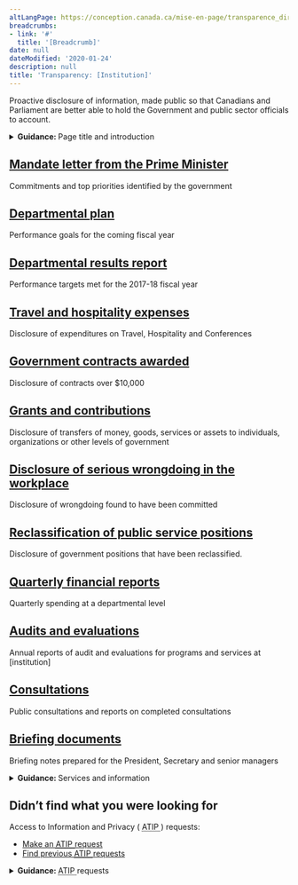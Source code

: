 ```yaml
---
altLangPage: https://conception.canada.ca/mise-en-page/transparence_directives.html
breadcrumbs:
- link: '#'
  title: '[Breadcrumb]'
date: null
dateModified: '2020-01-24'
description: null
title: 'Transparency: [Institution]'
---
```



<section>
 <p class="pagetag">
  Proactive disclosure of information, made public so that Canadians and Parliament are better able to hold the Government and public sector officials to account.
 </p>
 <div class="row guidance-details">
  <div class="col-md-8">
   <details>
    <summary>
     <strong>
      Guidance:
     </strong>
     Page title and introduction
     <span class="fas fa-info-circle">
     </span>
    </summary>
    <section>
     <h3>
      Title
     </h3>
     <p>
      Use the applied title of the institution, as specified in the
      <a href="https://www.tbs-sct.gc.ca/hgw-cgf/oversight-surveillance/communications/fip-pcim/reg-eng.asp">
       Registry of Applied Titles
      </a>
      .
     </p>
     <p>
      Use the legal title if the applied title is not available.
     </p>
     <p>
      Do not use acronyms or abbreviations.
     </p>
    </section>
    <section>
     <h3>
      Introduction text
     </h3>
     <p>
      Use the suggested introduction text or adjust it to your situation.
     </p>
     <p>
      Keep the introduction text short.
     </p>
    </section>
   </details>
  </div>
 </div>
 <section>
  <div class="row wb-eqht mrgn-bttm-md">
   <div class="col-md-4">
    <section class="gc-drmt">
     <h2 class="h4">
      <a href="#">
       Mandate letter from the Prime Minister
      </a>
     </h2>
     <p>
      Commitments and top priorities identified by the government
     </p>
    </section>
   </div>
   <div class="col-md-4">
    <section class="gc-drmt">
     <h2 class="h4">
      <a href="#">
       Departmental plan
      </a>
     </h2>
     <p>
      Performance goals for the coming fiscal year
     </p>
    </section>
   </div>
   <div class="col-md-4">
    <section class="gc-drmt">
     <h2 class="h4">
      <a href="#">
       Departmental results report
      </a>
     </h2>
     <p>
      Performance targets met for the 2017-18 fiscal year
     </p>
    </section>
   </div>
   <div class="clearfix">
   </div>
   <div class="col-md-4">
    <section class="gc-drmt">
     <h2 class="h4">
      <a href="#">
       Travel and hospitality expenses
      </a>
     </h2>
     <p>
      Disclosure of expenditures on Travel, Hospitality and Conferences
     </p>
    </section>
   </div>
   <div class="col-md-4">
    <section class="gc-drmt">
     <h2 class="h4">
      <a href="#">
       Government contracts awarded
      </a>
     </h2>
     <p>
      Disclosure of contracts over $10,000
     </p>
    </section>
   </div>
   <div class="col-md-4">
    <section class="gc-drmt">
     <h2 class="h4">
      <a href="#">
       Grants and contributions
      </a>
     </h2>
     <p>
      Disclosure of transfers of money, goods, services or assets to individuals, organizations or other levels of government
     </p>
    </section>
   </div>
   <div class="clearfix">
   </div>
   <div class="col-md-4">
    <section class="gc-drmt">
     <h2 class="h4">
      <a href="#">
       Disclosure of serious wrongdoing in the workplace
      </a>
     </h2>
     <p>
      Disclosure of wrongdoing found to have been committed
     </p>
    </section>
   </div>
   <div class="col-md-4">
    <section class="gc-drmt">
     <h2 class="h4">
      <a href="#">
       Reclassification of public service positions
      </a>
     </h2>
     <p>
      Disclosure of government positions that have been reclassified.
     </p>
    </section>
   </div>
   <div class="col-md-4">
    <section class="gc-drmt">
     <h2 class="h4">
      <a href="#">
       Quarterly financial reports
      </a>
     </h2>
     <p>
      Quarterly spending at a departmental level
     </p>
    </section>
   </div>
   <div class="clearfix">
   </div>
   <div class="col-md-4">
    <section class="gc-drmt">
     <h2 class="h4">
      <a href="#">
       Audits and evaluations
      </a>
     </h2>
     <p>
      Annual reports of audit and evaluations for programs and services at [institution]
     </p>
    </section>
   </div>
   <div class="col-md-4">
    <section class="gc-drmt">
     <h2 class="h4">
      <a href="#">
       Consultations
      </a>
     </h2>
     <p>
      Public consultations and reports on completed consultations
     </p>
    </section>
   </div>
   <div class="col-md-4">
    <section class="gc-drmt">
     <h2 class="h4">
      <a href="#">
       Briefing documents
      </a>
     </h2>
     <p>
      Briefing notes prepared for the President, Secretary and senior managers
     </p>
    </section>
   </div>
  </div>
  <div class="row guidance-details">
   <div class="col-md-8">
    <details>
     <summary>
      <strong>
       Guidance:
      </strong>
      Services and information
      <span class="fas fa-info-circle">
      </span>
     </summary>
     <section>
      <p>
       Adjust the items in this section to your needs.
      </p>
      <p>
       Use the
       <a href="../common-design-patterns/services-information.html">
        Services and information
       </a>
       pattern.
      </p>
     </section>
    </details>
   </div>
  </div>
 </section>
 <section>
  <div class="container">
   <div class="row mrgn-bttm-lg">
    <section class="mrgn-bttm-lg">
     <h2>
      Didn’t find what you were looking for
     </h2>
     <p>
      Access to Information and Privacy (
      <abbr title="Access to Information and Privacy">
       ATIP
      </abbr>
      ) requests:
     </p>
     <ul class="list-unstyled">
      <li class="pull-left mrgn-rght-lg">
       <a class="btn btn-primary" href="#">
        Make an
        <abbr title="Access to Information and Privacy">
         ATIP
        </abbr>
        request
       </a>
      </li>
      <li class="pull-left mrgn-tp-sm">
       <a href="https://open.canada.ca/en/search/ati">
        Find previous
        <abbr title="Access to Information and Privacy">
         ATIP
        </abbr>
        requests
       </a>
      </li>
     </ul>
    </section>
   </div>
  </div>
  <div class="row guidance-details">
   <div class="col-md-8">
    <details>
     <summary>
      <strong>
       Guidance:
      </strong>
      <abbr title="Access to Information and Privacy">
       ATIP
      </abbr>
      requests
      <span class="fas fa-info-circle">
      </span>
     </summary>
     <section>
      <p>
       Link the "Make an
       <abbr title="Access to Information and Privacy">
        ATIP
       </abbr>
       request" button to the page where people can make
       <abbr title="Access to Information and Privacy">
        ATIP
       </abbr>
       requests about your institution.
      </p>
      <p>
       Link "Find previous
       <abbr title="Access to Information and Privacy">
        ATIP
       </abbr>
       requests" to the Open Government portal. You can link to a pre-filtered list for your organization.
      </p>
     </section>
    </details>
   </div>
  </div>
 </section>
</section>


